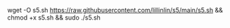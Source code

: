 wget -O s5.sh https://raw.githubusercontent.com/lillinlin/s5/main/s5.sh && chmod +x s5.sh && sudo ./s5.sh
